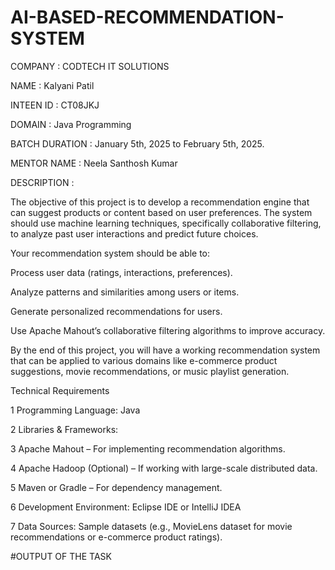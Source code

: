 # AI-BASED-RECOMMENDATION-SYSTEM

COMPANY : CODTECH IT SOLUTIONS

NAME : Kalyani Patil

INTEEN ID : CT08JKJ

DOMAIN : Java Programming

BATCH DURATION : January 5th, 2025 to February 5th, 2025.

MENTOR NAME : Neela Santhosh Kumar

DESCRIPTION :

The objective of this project is to develop a recommendation engine that can suggest products or content based on user preferences. The system should use machine learning techniques, specifically collaborative filtering, to analyze past user interactions and predict future choices.

Your recommendation system should be able to:
 
 Process user data (ratings, interactions, preferences).

 Analyze patterns and similarities among users or items.

 Generate personalized recommendations for users.

 Use Apache Mahout’s collaborative filtering algorithms to improve accuracy.

By the end of this project, you will have a working recommendation system that can be applied to various domains like e-commerce product suggestions, movie recommendations, or music playlist generation.

Technical Requirements

1 Programming Language: Java

2 Libraries & Frameworks:

3 Apache Mahout – For implementing recommendation algorithms.

4 Apache Hadoop (Optional) – If working with large-scale distributed data.

5 Maven or Gradle – For dependency management.

6 Development Environment: Eclipse IDE or IntelliJ IDEA

7 Data Sources: Sample datasets (e.g., MovieLens dataset for movie recommendations or e-commerce product ratings).

#OUTPUT OF THE TASK

